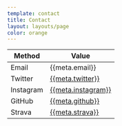 ```yaml
---
template: contact
title: Contact
layout: layouts/page
color: orange
---
```


| Method    | Value                                                         |
| --------- | ------------------------------------------------------------- |
| Email     | {{meta.email}}                                                |
| Twitter   | [{{meta.twitter}}](https://twitter.com/{{meta.twitter}})      |
| Instagram | [{{meta.instagram}}](https://twitter.com/{{meta.instagram}})  |
| GitHub    | [{{meta.github}}](https://github.com/{{meta.github}})         |
| Strava    | [{{meta.strava}}](https://strava.com/athletes/{{meta.strava}})|
